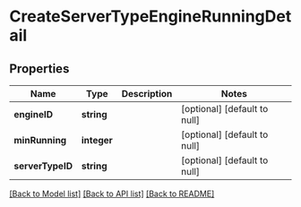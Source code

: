 # CreateServerTypeEngineRunningDetail

## Properties
Name | Type | Description | Notes
------------ | ------------- | ------------- | -------------
**engineID** | **string** |  | [optional] [default to null]
**minRunning** | **integer** |  | [optional] [default to null]
**serverTypeID** | **string** |  | [optional] [default to null]

[[Back to Model list]](../README.md#documentation-for-models) [[Back to API list]](../README.md#documentation-for-api-endpoints) [[Back to README]](../README.md)


